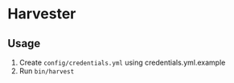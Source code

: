 Harvester
=========

## Usage

1. Create `config/credentials.yml` using credentials.yml.example
1. Run `bin/harvest`
